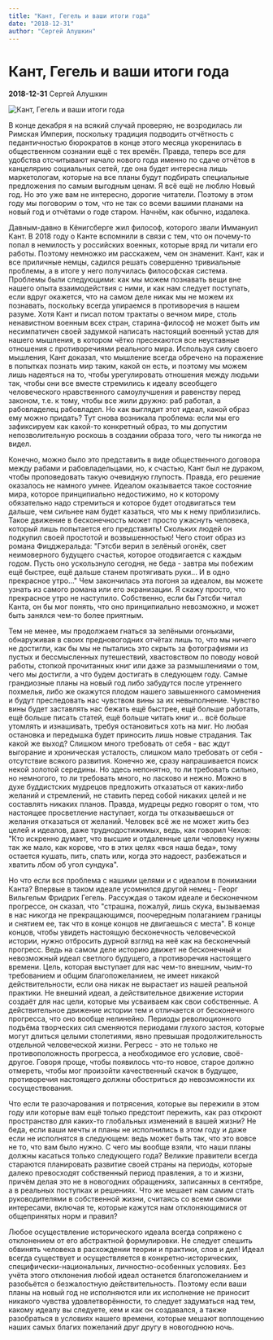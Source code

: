 ```yaml
---
title: "Кант, Гегель и ваши итоги года"
date: "2018-12-31"
author: "Сергей Алушкин"
---
```


# Кант, Гегель и ваши итоги года

**2018-12-31** Сергей Алушкин

![Кант, Гегель и ваши итоги года](https://encrypted-tbn0.gstatic.com/images?q=tbn:ANd9GcQVyMXd0r5rVR8k2J2pfzX_kR0WnuwDz2clF_wx5UWibn7G2Tte)

В конце декабря я на всякий случай проверяю, не возродилась ли Римская Империя, поскольку традиция подводить отчётность с педантичностью бюрократов в конце этого месяца укоренилась в общественном сознании ещё с тех времён. Правда, теперь все для удобства отсчитывают начало нового года именно по сдаче отчётов в канцелярию социальных сетей, где она будет интересна лишь маркетологам, которые на все планы будут подбирать специальные предложения по самым выгодным ценам. Я всё ещё не люблю Новый год. Но это уже вам не интересно, дорогие читатели. Поэтому в этом году мы поговорим о том, что не так со всеми вашими планами на новый год и отчётами о годе старом. Начнём, как обычно, издалека.

Давным-давно в Кёнигсберге жил философ, которого звали Иммануил Кант. В 2018 году о Канте вспомнили в связи с тем, что он почему-то попал в немилость у российских военных, которые вряд ли читали его работы. Поэтому немножко им расскажем, чем он знаменит. Кант, как и все приличные немцы, садился решать совершенно тривиальные проблемы, а в итоге у него получилась философская система. Проблемы были следующими: как мы можем познавать вещи вне нашего опыта взаимодействия с ними, и как нам следует поступать, если вдруг окажется, что на самом деле никак мы не можем их познавать, поскольку всегда упираемся в противоречия в нашем разуме. Хотя Кант и писал потом трактаты о вечном мире, столь ненавистном военным всех стран, старина-философ не может быть им несимпатичен своей задумкой написать настоящий военный устав для нашего мышления, в котором чётко пресекаются все неуставные отношения с противоречиями реального мира. Используя силу своего мышления, Кант доказал, что мышление всегда обречено на поражение в попытках познать мир таким, какой он есть, и поэтому мы можем лишь надеяться на то, чтобы урегулировать отношения между людьми так, чтобы они все вместе стремились к идеалу всеобщего человеческого нравственного самоулучшения и равенству перед законом, т.е. к тому, чтобы все жили дружно: раб работал, а рабовладелец рабовладел. Но как выглядит этот идеал, какой образ ему можно придать? Тут снова возникала проблема: если мы его зафиксируем как какой-то конкретный образ, то мы допустим непозволительную роскошь в создании образа того, чего ты никогда не видел.

Конечно, можно было это представить в виде общественного договора между рабами и рабовладельцами, но, к счастью, Кант был не дураком, чтобы проповедовать такую очевидную глупость. Правда, его решение оказалось не намного умнее. Идеалом оказывается такое состояние мира, которое принципиально недостижимо, но к которому обязательно надо стремиться и которое будет отодвигаться тем дальше, чем сильнее нам будет казаться, что мы к нему приблизились. Такое движение в бесконечность может просто ужаснуть человека, который лишь попытается его представить! Скольких людей он подкупил своей простотой и возвышенностью! Чего стоит образ из романа Фицджеральда: "Гэтсби верил в зелёный огонёк, свет неимоверного будущего счастья, которое отодвигается с каждым годом. Пусть оно ускользнуло сегодня, не беда - завтра мы побежим ещё быстрее, ещё дальше станем протягивать руки... И в одно прекрасное утро..." Чем закончилась эта погоня за идеалом, вы можете узнать из самого романа или его экранизации. Я скажу просто, что прекрасное утро не наступило. Собственно, если бы Гэтсби читал Канта, он бы мог понять, что оно принципиально невозможно, и может быть занялся чем-то более приятным.

Тем не менее, мы продолжаем гнаться за зелёными огоньками, обнаруживая в своих предновогодних отчётах лишь то, что мы ничего не достигли, как бы мы не пытались это скрыть за фотографиями из пустых и бессмысленных путешествий, хвастовством по поводу новой работы, стопкой прочитанных книг или даже за размышлениями о том, чего мы достигли, а что будем достигать в следующем году. Самые грандиозные планы на новый год либо забудутся после утреннего похмелья, либо же окажутся плодом нашего завышенного самомнения и будут преследовать нас чувством вины за их невыполнение. Чувство вины будет заставлять нас бежать ещё быстрее, ещё больше работать, ещё больше писать статей, ещё больше читать книг и... всё больше утомлять и изнашивать, требуя остановиться хоть на миг. Но любая остановка и передышка будет приносить лишь новые страдания. Так какой же выход? Слишком много требовать от себя - вас ждут выгорание и хроническая усталость, слишком мало требовать от себя - отсутствие всякого развития. Конечно же, сразу напрашивается поиск некой золотой середины. Но здесь непонятно, то ли требовать сильно, но немногого, то ли требовать много, но ласково и нежно. Можно в духе буддистских мудрецов предложить отказаться от каких-либо желаний и стремлений, не ставить перед собой никаких целей и не составлять никаких планов. Правда, мудрецы редко говорят о том, что настоящее просветление наступает, когда ты отказываешься от желания отказаться от желаний. Человек всё же не может жить без целей и идеалов, даже труднодостижимых, ведь, как говорил Чехов: "Кто искренно думает, что высшие и отдаленные цели человеку нужны так же мало, как корове, что в этих целях «вся наша беда», тому остается кушать, пить, спать или, когда это надоест, разбежаться и хватить лбом об угол сундука".

Но что если вся проблема с нашими целями и с идеалом в понимании Канта? Впервые в таком идеале усомнился другой немец - Георг Вильгельм Фридрих Гегель. Рассуждая о таком идеале и бесконечном прогрессе, он сказал, что "страшна, пожалуй, лишь скука, вызываемая в нас никогда не прекращающимся, поочередным полаганием границы и снятием ее, так что в конце концов не двигаешься с места". В конце концов, чтобы увидеть настоящую бесконечность человеческой истории, нужно отбросить дурной взгляд на неё как на бесконечный прогресс. Ведь на самом деле историю движет не бесконечный и невозможный идеал светлого будущего, а противоречия настоящего времени. Цель, которая выступает для нас чем-то внешним, чьим-то требованием и общим благопожеланием, не имеет никакой действительности, если она никак не вырастает из нашей реальной практики. Не внешний идеал, а действительное движение истории создаёт для нас цели, которые мы усваиваем как свои собственные. А действительное движение истории тем и отличается от бесконечного прогресса, что оно вообще нелинейно. Периоды революционного подъёма творческих сил сменяются периодами глухого застоя, которые могут длиться целыми столетиями, явно превышая продолжительность отдельной человеческой жизни. Регресс - это не только не противоположность прогресса, а необходимое его условие, своё-другое. Говоря проще, чтобы появилось что-то новое, старое должно отмереть, чтобы мог произойти качественный скачок в будущее, противоречия настоящего должны обостриться до невозможности их сосуществования.

Что если те разочарования и потрясения, которые вы пережили в этом году или которые вам ещё только предстоит пережить, как раз откроют пространство для каких-то глобальных изменений в вашей жизни? Не беда, если ваши мечты и планы не исполнились в этом году и даже если не исполнятся в следующем: ведь может быть так, что это вовсе не то, что вам было нужно. С чего мы вообще взяли, что наши планы должны касаться только следующего года? Великие правители всегда стараются планировать развитие своей страны на периоды, которые далеко превосходят собственный период правления, а то и жизни, причём делая это не в новогодних обращениях, записанных в сентябре, а в реальных поступках и решениях. Что же мешает нам самим стать руководителями в собственной жизни, считаясь со всеми своими интересами, включая те, которые кажутся нам отклоняющимися от общепринятых норм и правил?

Любое осуществление исторического идеала всегда сопряжено с отклонением от его абстрактной формулировки. Не следует спешить обвинять человека в расхождении теории и практики, слов и дел! Идеал всегда существует и осуществляется в конкретно-исторических, специфически-национальных, личностно-особенных условиях. Без учёта этого отклонения любой идеал останется благопожеланием и разобьётся о безжалостную действительность. Поэтому если ваши планы на новый год не исполняются или их исполнение не приносит никакого чувства удовлетворённости, то следует задуматься над тем, какому идеалу вы следуете, кем и как он создавался, а также разобраться в условиях нашего времени, которые мешают воплощению наших самых благих пожеланий друг другу в новогоднюю ночь.